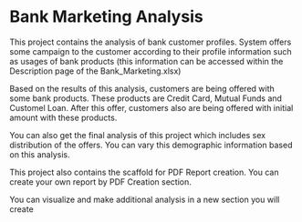 # Bank Marketing Analysis
This project contains the analysis of bank customer profiles. System offers some campaign to the customer according to their profile information such as usages of bank products (this information can be accessed within the Description page of the Bank_Marketing.xlsx)

Based on the results of this analysis, customers are being offered with some bank products. These products are Credit Card, Mutual Funds and Customel Loan. After this offer, customers also are being offered with initial amount with these products. 

You can also get the final analysis of this project which includes sex distribution of the offers. You can vary this demographic information based on this analysis.

This project also contains the scaffold for PDF Report creation. You can create your own report by PDF Creation section.

You can visualize and make additional analysis in a new section you will create
